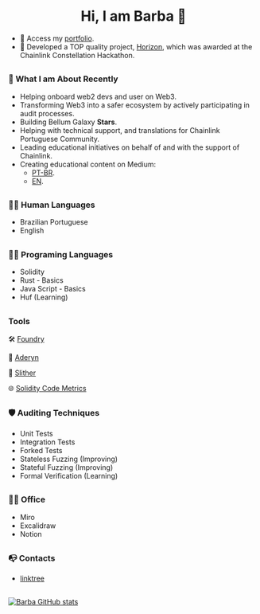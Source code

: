 <h1 align="center">Hi, I am Barba 👋</h1>

- 🔭 Access my [portfolio](https://github.com/i3arba/Portfolio/blob/main/README.md).
- 🏅 Developed a TOP quality project, [Horizon](https://devpost.com/software/horizon-8qkbv0), which was awarded at the Chainlink Constellation Hackathon.

##
<h3 align="left"> 💪 What I am About Recently </h3>

- Helping onboard web2 devs and user on Web3.
- Transforming Web3 into a safer ecosystem by actively participating in audit processes.
- Building Bellum Galaxy **Stars**.
- Helping with technical support, and translations for Chainlink Portuguese Community.
- Leading educational initiatives on behalf of and with the support of Chainlink.
- Creating educational content on Medium:
  - [PT-BR](https://medium.com/bellum-galaxy-community).
  - [EN](https://medium.com/@i3arba).

##

<h3 align="left"> 👩‍💻 Human Languages </h3>

- Brazilian Portuguese
- English

##

<h3 align="left"> 👩‍💻 Programing Languages </h3>

- Solidity
- Rust - Basics
- Java Script - Basics
- Huf (Learning)

##

<h3 align="left"> Tools </h3>

  🛠️ [Foundry](https://book.getfoundry.sh/)
  
  🦜 [Aderyn](https://github.com/Cyfrin/aderyn?tab=readme-ov-file)
  
  🐍 [Slither](https://github.com/crytic/slither)
  
  🌐 [Solidity Code Metrics](https://marketplace.visualstudio.com/items?itemName=tintinweb.solidity-metrics)

##

<h3 align="left"> 🛡 Auditing Techniques </h3>

- Unit Tests
- Integration Tests
- Forked Tests
- Stateless Fuzzing (Improving)
- Stateful Fuzzing (Improving)
- Formal Verification (Learning)

##

<h3 align="left"> 👨‍💻 Office </h3>

- Miro
- Excalidraw
- Notion

##

<h3 align="left">📭 Contacts</h3>

- [linktree](https://linktr.ee/i3arba)

##

[![Barba GitHub stats](https://hits.seeyoufarm.com/api/count/incr/badge.svg?url=https%3A%2F%2Fgithub.com%2F{i3arba}1212%2Fhit-counter)](https://github.com/i3arba)

